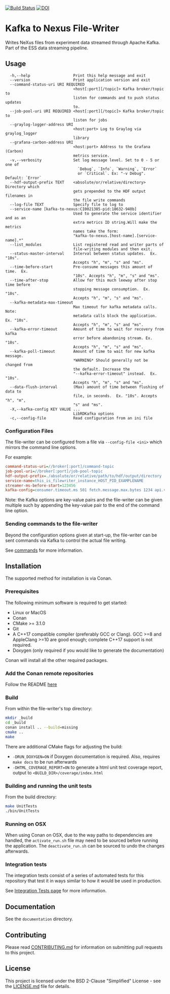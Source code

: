 [![Build Status](https://jenkins.esss.dk/dm/job/ess-dmsc/job/kafka-to-nexus/job/master/badge/icon)](https://jenkins.esss.dk/dm/job/ess-dmsc/job/kafka-to-nexus/job/master/)
[![DOI](https://zenodo.org/badge/81435658.svg)](https://zenodo.org/badge/latestdoi/81435658)


# Kafka to Nexus File-Writer

Writes NeXus files from experiment data streamed through Apache Kafka.
Part of the ESS data streaming pipeline.

## Usage

```
  -h,--help                   Print this help message and exit
  --version                   Print application version and exit
  --command-status-uri URI REQUIRED
                              <host[:port][/topic]> Kafka broker/topic to
                              listen for commands and to push status updates
                              to.
  --job-pool-uri URI REQUIRED <host[:port][/topic]> Kafka broker/topic to
                              listen for jobs
  --graylog-logger-address URI
                              <host:port> Log to Graylog via graylog_logger
                              library
  --grafana-carbon-address URI
                              <host:port> Address to the Grafana (Carbon)
                              metrics service.
  -v,--verbosity              Set log message level. Set to 0 - 5 or one of
                                `Debug`, `Info`, `Warning`, `Error`
                                or `Critical`. Ex: "-v Debug". Default: `Error`
  --hdf-output-prefix TEXT    <absolute/or/relative/directory> Directory which
                              gets prepended to the HDF output filenames in
                              the file write commands
  --log-file TEXT             Specify file to log to
  --service-name [kafka-to-nexus:CI0021385-pid:18632-940b] 
                              Used to generate the service identifier and as an
                              extra metrics ID string.Will make the metrics
                              names take the form:
                              "kafka-to-nexus.[host-name].[service-name].*"
  --list_modules              List registered read and writer parts of
                              file-writing modules and then exit.
  --status-master-interval    Interval between status updates.  Ex. "10s".
                              Accepts "h", "m", "s" and "ms".
  --time-before-start         Pre-consume messages this amount of time.  Ex.
                              "10s". Accepts "h", "m", "s" and "ms".
  --time-after-stop           Allow for this much leeway after stop time before
                              stopping message consumption.  Ex. "10s".
                              Accepts "h", "m", "s" and "ms".
  --kafka-metadata-max-timeout
                              Max timeout for kafka metadata calls. Note:
                              metadata calls block the application. Ex. "10s".
                              Accepts "h", "m", "s" and "ms".
  --kafka-error-timeout       Amount of time to wait for recovery from kafka
                              error before abandoning stream. Ex. "10s".
                              Accepts "h", "m", "s" and "ms".
  --kafka-poll-timeout        Amount of time to wait for new kafka message.
                              *WARNING* Should generally not be changed from
                              the default. Increase the
                              "--kafka-error-timeout" instead.  Ex. "10s".
                              Accepts "h", "m", "s" and "ms".
  --data-flush-interval       (Max) amount of time between flushing of data to
                              file, in seconds.  Ex. "10s". Accepts "h", "m",
                              "s" and "ms".
  -X,--kafka-config KEY VALUE ...
                              LibRDKafka options
  -c,--config-file            Read configuration from an ini file
```

### Configuration Files

The file-writer can be configured from a file via `--config-file <ini>` which mirrors the command line options.

For example:

```ini
command-status-uri=//broker[:port]/command-topic
job-pool-uri=//broker[:port]/job-pool-topic
hdf-output-prefix=./absolute/or/relative/path/to/hdf/output/directory
service-name=this_is_filewriter_instance_HOST_PID_EXAMPLENAME
streamer-ms-before-start=123456
kafka-config=consumer.timeout.ms 501 fetch.message.max.bytes 1234 api.version.request true
```

Note: the Kafka options are key-value pairs and the file-writer can be given multiple such by appending the key-value pair to 
the end of the command line option.

### Sending commands to the file-writer

Beyond the configuration options given at start-up, the file-writer can be sent commands via Kafka to control the actual file writing.

See [commands](documentation/commands.md) for more information.

## Installation

The supported method for installation is via Conan.

### Prerequisites

The following minimum software is required to get started:

- Linux or MacOS
- Conan
- CMake >= 3.1.0
- Git
- A C++17 compatible compiler (preferably GCC or Clang).
GCC >=8 and AppleClang >=10 are good enough; complete C++17 support is not required.
- Doxygen (only required if you would like to generate the documentation)

Conan will install all the other required packages.

### Add the Conan remote repositories

Follow the README [here](https://github.com/ess-dmsc/conan-configuration)

### Build

From within the file-writer's top directory:

```bash
mkdir _build
cd _build
conan install .. --build=missing
cmake ..
make
```

There are additional CMake flags for adjusting the build:
* `-DRUN_DOXYGEN=ON` if Doxygen documentation is required. Also, requires `make docs` to be run afterwards
* `-DHTML_COVERAGE_REPORT=ON` to generate a html unit test coverage report, output to `<BUILD_DIR>/coverage/index.html`

### Building and running the unit tests

From the build directory:

```bash
make UnitTests
./bin/UnitTests
```

### Running on OSX

When using Conan on OSX, due to the way paths to dependencies are handled,
the `activate_run.sh` file may need to be sourced before running the application. The
`deactivate_run.sh` can be sourced to undo the changes afterwards.

### Integration tests

The integration tests consist of a series of automated tests for this repository that test it in ways similar to how it would 
be used in production.

See [Integration Tests page](integration-tests/README.md) for more information.

## Documentation

See the `documentation` directory.

## Contributing

Please read [CONTRIBUTING.md](CONTRIBUTING.md) for information on submitting pull requests to this project.

## License

This project is licensed under the BSD 2-Clause "Simplified" License - see the [LICENSE.md](LICENSE.md) file for details.
